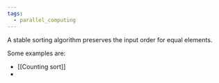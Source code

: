 ```yaml
---
tags:
  - parallel_computing
---
```

A stable sorting algorithm preserves the input order for equal elements.

Some examples are:
- [[Counting sort]]
- 